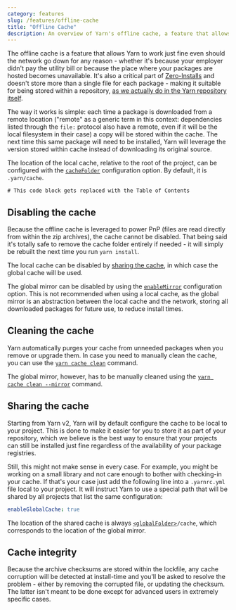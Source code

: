 ```yaml
---
category: features
slug: /features/offline-cache
title: "Offline Cache"
description: An overview of Yarn's offline cache, a feature that allows Yarn to work just fine even should the network go down for any reason.
---
```


The offline cache is a feature that allows Yarn to work just fine even should the network go down for any reason - whether it's because your employer didn't pay the utility bill or because the place where your packages are hosted becomes unavailable. It's also a critical part of [Zero-Installs](/features/zero-installs) and doesn't store more than a single file for each package - making it suitable for being stored within a repository, [as we actually do in the Yarn repository itself](https://github.com/yarnpkg/berry/tree/master/.yarn/cache).

The way it works is simple: each time a package is downloaded from a remote location ("remote" as a generic term in this context: dependencies listed through the `file:` protocol also have a remote, even if it will be the local filesystem in their case) a copy will be stored within the cache. The next time this same package will need to be installed, Yarn will leverage the version stored within cache instead of downloading its original source.

The location of the local cache, relative to the root of the project, can be configured with the [`cacheFolder`](/configuration/yarnrc#cacheFolder) configuration option. By default, it is `.yarn/cache`.

```toc
# This code block gets replaced with the Table of Contents
```

## Disabling the cache

Because the offline cache is leveraged to power PnP (files are read directly from within the zip archives), the cache cannot be disabled. That being said it's totally safe to remove the cache folder entirely if needed - it will simply be rebuilt the next time you run `yarn install`.

The local cache can be disabled by [sharing the cache](#sharing-the-cache), in which case the global cache will be used.

The global mirror can be disabled by using the [`enableMirror`](/configuration/yarnrc#enableMirror) configuration option. This is not recommended when using a local cache, as the global mirror is an abstraction between the local cache and the network, storing all downloaded packages for future use, to reduce install times.

## Cleaning the cache

Yarn automatically purges your cache from unneeded packages when you remove or upgrade them. In case you need to manually clean the cache, you can use the [`yarn cache clean`](/cli/cache/clean) command.

The global mirror, however, has to be manually cleaned using the [`yarn cache clean --mirror`](/cli/cache/clean) command.

## Sharing the cache

Starting from Yarn v2, Yarn will by default configure the cache to be local to your project. This is done to make it easier for you to store it as part of your repository, which we believe is the best way to ensure that your projects can still be installed just fine regardless of the availability of your package registries.

Still, this might not make sense in every case. For example, you might be working on a small library and not care enough to bother with checking-in your cache. If that's your case just add the following line into a `.yarnrc.yml` file local to your project. It will instruct Yarn to use a special path that will be shared by all projects that list the same configuration:

```yaml
enableGlobalCache: true
```

The location of the shared cache is always [`<globalFolder>`](/configuration/yarnrc#globalFolder)`/cache`, which corresponds to the location of the global mirror.

## Cache integrity

Because the archive checksums are stored within the lockfile, any cache corruption will be detected at install-time and you'll be asked to resolve the problem - either by removing the corrupted file, or updating the checksum. The latter isn't meant to be done except for advanced users in extremely specific cases.
